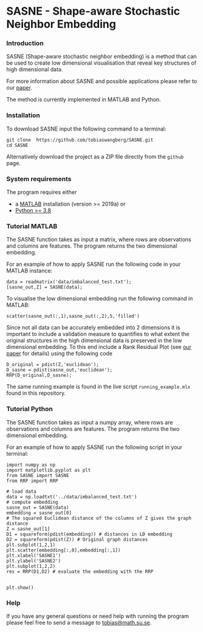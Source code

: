 # SASNE - Shape-aware Stochastic Neighbor Embedding


### Introduction 

SASNE (Shape-aware stochastic neighbor embedding) is a method that can be used to create low dimensional visualisation that reveal key structures of high dimensional data.

For more information about SASNE and possible applications please refer to our [paper](https://doi.org/10.1186/s12859-022-05028-8). 

The method is currently implemented in MATLAB and Python.

### Installation

To download SASNE input the following command to a terminal:

    git clone  https://github.com/tobiaswangberg/SASNE.git
    cd SASNE
    
Alternatively download the project as a ZIP file directly from the `github` page.

### System requirements

The program requires either

* a [MATLAB](https://www.mathworks.com/products/matlab.html) installation (version >= 2019a) or
* [Python >= 3.8](https://www.python.org/downloads/)

### Tutorial MATLAB

The SASNE function takes as input a matrix, where rows are observations and columns are features. The program returns the two dimensional embedding. 

For an example of how to apply SASNE run the following code in your MATLAB instance:

    data = readmatrix('data/imbalanced_test.txt'); 
    [sasne_out,Z] = SASNE(data);

To visualise the low dimensional embedding run the following command in MATLAB:

    scatter(sasne_out(:,1),sasne_out(:,2),5,'filled')
    
Since not all data can be accurately embedded into 2 dimensions it is important to include a validation measure to quantifies to what extent the original structures in the high dimensional data is preserved in the low dimensional embedding. To this end include a Rank Residual Plot (see [our paper](https://doi.org/10.21203/rs.3.rs-1831618/v1) for details) using the following code

    D_original = pdist(Z,'euclidean');
    D_sasne = pdist(sasne_out,'euclidean');
    RRP(D_original,D_sasne);

The same running example is found in the live script `running_example.mlx` found in this repository.

### Tutorial Python

The SASNE function takes as input a numpy array, where rows are observations and columns are features. The program returns the two dimensional embedding.

For an example of how to apply SASNE run the following script in your terminal:

    import numpy as np
    import matplotlib.pyplot as plt
    from SASNE import SASNE
    from RRP import RRP
    
    # load data
    data = np.loadtxt('../data/imbalanced_test.txt')
    # compute embedding
    sasne_out = SASNE(data)
    embedding = sasne_out[0]
    # The squared Euclidean distance of the columns of Z gives the graph distance
    Z = sasne_out[1]
    D1 = squareform(pdist(embedding)) # distances in LD embedding
    D2 = squareform(pdist(Z)) # Original graph distances
    plt.subplot(1,2,1)
    plt.scatter(embedding[:,0],embedding[:,1])
    plt.xlabel('SASNE1')
    plt.ylabel('SASNE2')
    plt.subplot(1,2,2)
    res = RRP(D1,D2) # evaluate the embedding with the RRP


    plt.show()


### Help

If you have any general questions or need help with running the program please feel free to send a message to <tobias@math.su.se>.
